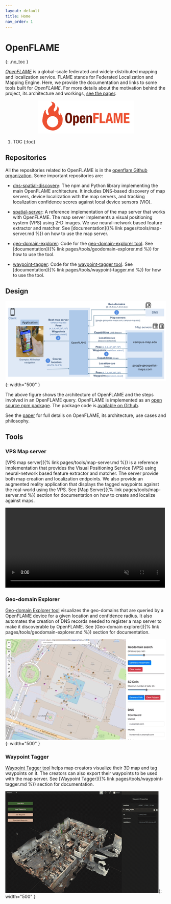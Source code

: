 ```yaml
---
layout: default
title: Home
nav_order: 1
---
```

# OpenFLAME
{: .no_toc }

[*OpenFLAME*](https://arxiv.org/abs/2411.04271) is a global-scale federated and widely-distributed mapping and localization service. FLAME stands for Federated Localization and Mapping Engine. Here, we provide the documentation and links to some tools built for *OpenFLAME*. For more details about the motivation behind the project, its architecture and workings, [see the paper](https://arxiv.org/abs/2411.04271).

<p align="center">
    <img src="/assets/images/logo_horizontal.png" width="300" />
</p>

1. TOC
{:toc}

## Repositories

All the repositories related to OpenFLAME is in the [openflam Github organization](https://github.com/openflam). Some important repositories are:

- [dns-spatial-discovery](https://github.com/openflam/dns-spatial-discovery): The npm and Python library implementing the main OpenFLAME architecture. It includes DNS-based discovery of map servers, device localization with the map servers, and tracking localization confidence scores against local device sensors (VIO).
  
- [spatial-server](https://github.com/openflam/spatial-server): A reference implementation of the map server that works with OpenFLAME. The map server implements a visual positioning system (VPS) using 2-D images. We use neural-network based feature extractor and matcher. See [documentation]({% link pages/tools/map-server.md %}) on how to use the map server.
  
- [geo-domain-explorer](https://github.com/openflam/geo-domain-explorer): Code for the [geo-domain-explorer tool](https://openflam.github.io/geo-domain-explorer/). See [documentation]({% link pages/tools/geodomain-explorer.md %}) for how to use the tool.
  
- [waypoint-tagger](https://github.com/openflam/waypoint-tagger): Code for the [waypoint-tagger tool](https://openflam.github.io/waypoint-tagger/). See [documentation]({% link pages/tools/waypoint-tagger.md %}) for how to use the tool.

## Design

![Architecture](/assets/images/architecture.png){: width="500" }

The above figure shows the architecture of OpenFLAME and the steps involved in an OpenFLAME query. OpenFLAME is implemented as an [open source npm package](https://github.com/orgs/openflam/packages/npm/package/dnsspatialdiscovery). The package code is [available on Github](https://github.com/openflam/dns-spatial-discovery/tree/master/js). 

See the [paper](https://arxiv.org/abs/2411.04271) for full details on OpenFLAME, its architecture, use cases and philosophy.

## Tools

### VPS Map server

[VPS map server]({% link pages/tools/map-server.md %}) is a reference implementation that provides the Visual Positioning Service (VPS) using neural-network based feature extractor and matcher. The server provide both map creation and localization endpoints. We also provide an augmented reality application that displays the tagged waypoints against the real-world using the VPS. See [Map Server]({% link pages/tools/map-server.md %}) section for documentation on how to create and localize against maps.

<video src="/assets/videos/spatial_server.mp4" autoplay loop muted width="500"></video>

### Geo-domain Explorer

<a href="https://openflam.github.io/geo-domain-explorer/" target="_blank">Geo-domain Explorer tool</a> visualizes the geo-domains that are queried by a OpenFLAME device for a given location and confidence radius. It also automates the creation of DNS records needed to register a map server to make it discoverable by OpenFLAME. See [Geo-domain explorer]({% link pages/tools/geodomain-explorer.md %}) section for documentation.

![Geo Domain Creator Tool Demo](/assets/gifs/geo-domain-explorer/query.gif){: width="500" }

### Waypoint Tagger 

<a href="https://openflam.github.io/waypoint-tagger/" target="_blank">Waypoint Tagger tool</a> helps map creators visualize their 3D map and tag waypoints on it. The creators can also export their waypoints to be used with the map server. See [Waypoint Tagger]({% link pages/tools/waypoint-tagger.md %}) section for documentation.

![Second Tool Configure Demo](/assets/gifs/waypoint-tagger/intro.gif){: width="500" }
